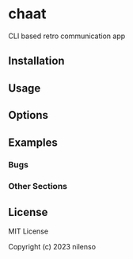 # chaat

CLI based retro communication app

## Installation

## Usage

## Options

## Examples

### Bugs

### Other Sections

## License
MIT License

Copyright (c) 2023 nilenso
